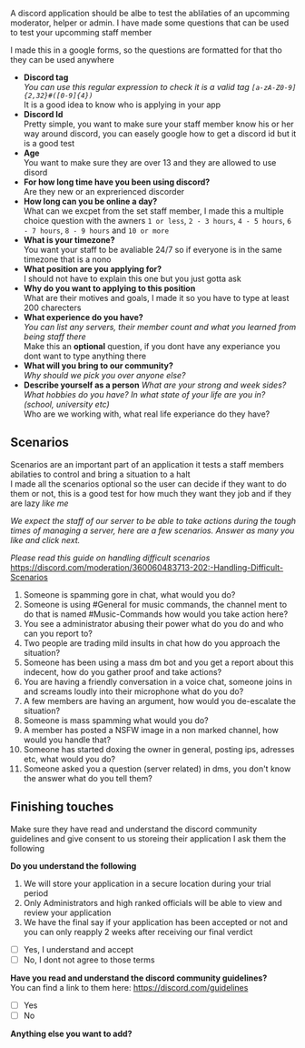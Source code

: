 A discord application should be albe to test the ablilaties of an upcomming moderator, helper or admin. I have made some questions that can be used to test your upcomming staff member

I made this in a google forms, so the questions are formatted for that tho they can be used anywhere

* **Discord tag**  
  _You can use this regular expression to check it is a valid tag `[a-zA-Z0-9]{2,32}#([0-9]{4})`_  
  It is a good idea to know who is applying in your app
* **Discord Id**  
  Pretty simple, you want to make sure your staff member know his or her way around discord, you can easely google how to get a discord id but it is a good test
* **Age**  
  You want to make sure they are over 13 and they are allowed to use disord
* **For how long time have you been using discord?**  
  Are they new or an exprerienced discorder
* **How long can you be online a day?**  
  What can we excpet from the set staff member, I made this a multiple choice question with the awners `1 or less`, `2 - 3 hours`, `4 - 5 hours`, `6 - 7 hours`, `8 - 9 hours` and `10 or more`
* **What is your timezone?**  
  You want your staff to be avaliable 24/7 so if everyone is in the same timezone that is a nono
* **What position are you applying for?**  
  I should not have to explain this one but you just gotta ask
* **Why do you want to applying to this position**   
  What are their motives and goals, I made it so you have to type at least 200 charecters
* **What experience do you have?**  
  _You can list any servers, their member count and what you learned from being staff there_  
  Make this an **optional** question, if you dont have any experiance you dont want to type anything there
* **What will you bring to our community?**  
  _Why should we pick you over anyone else?_
* **Describe yourself as a person**
  _What are your strong and week sides? What hobbies do you have? In what state of your life are you in? (school, university etc)_  
  Who are we working with, what real life experiance do they have?
  
## Scenarios
Scenarios are an important part of an application it tests a staff members abilaties to control and bring a situation to a halt  
I made all the scenarios optional so the user can decide if they want to do them or not, this is a good test for how much they want they job and if they are lazy _like me_  

_We expect the staff of our server to be able to take actions during the tough times of managing a server, here are a few scenarios. Answer as many you like and click next._

_Please read this guide on handling difficult scenarios_  
https://discord.com/moderation/360060483713-202:-Handling-Difficult-Scenarios 

1. Someone is spamming gore in chat, what would you do?
2. Someone is using #General for music commands, the channel ment to do that is named #Music-Commands how would you take action here?
3. You see a administrator abusing their power what do you do and who can you report to? 
4. Two people are trading mild insults in chat how do you approach the situation?
5. Someone has been using a mass dm bot and you get a report about this indecent, how do you gather proof and take actions?
6. You are having a friendly conversation in a voice chat, someone joins in and screams loudly into their microphone what do you do?
7. A few members are having an argument, how would you de-escalate the situation?
8. Someone is mass spamming what would you do? 
9. A member has posted a NSFW image in a non marked channel, how would you handle that?
10. Someone has started doxing the owner in general, posting ips, adresses etc, what would you do?
11. Someone asked you a question (server related) in dms, you don't know the answer what do you tell them?
  
## Finishing touches
Make sure they have read and understand the discord community guidelines and give consent to us storeing their application
I ask them the following

**Do you understand the following**
1. We will store your application in a secure location during your trial period
2. Only Administrators and high ranked officials will be able to view and review your application  
3. We have the final say if your application has been accepted or not and you can only reapply 2 weeks after receiving our final verdict  

- [ ] Yes, I understand and accept  
- [ ] No, I dont not agree to those terms  

**Have you read and understand the discord community guidelines?**  
You can find a link to them here: https://discord.com/guidelines  
- [ ] Yes  
- [ ] No  

**Anything else you want to add?**

  
